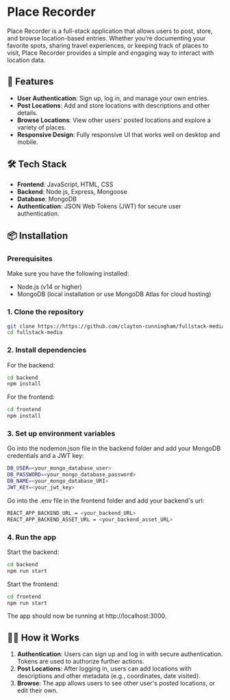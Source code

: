 # Place Recorder

Place Recorder is a full-stack application that allows users to post, store, and browse location-based entries. Whether you’re documenting your favorite spots, sharing travel experiences, or keeping track of places to visit, Place Recorder provides a simple and engaging way to interact with location data.

## 🚀 Features
- **User Authentication**: Sign up, log in, and manage your own entries.
- **Post Locations**: Add and store locations with descriptions and other details.
- **Browse Locations**: View other users' posted locations and explore a variety of places.
- **Responsive Design**: Fully responsive UI that works well on desktop and mobile.

## 🛠 Tech Stack
- **Frontend**: JavaScript, HTML, CSS
- **Backend**: Node.js, Express, Mongoose
- **Database**: MongoDB
- **Authentication**: JSON Web Tokens (JWT) for secure user authentication.

## 📦 Installation

### Prerequisites
Make sure you have the following installed:
- Node.js (v14 or higher)
- MongoDB (local installation or use MongoDB Atlas for cloud hosting)

### 1. Clone the repository
```bash
git clone https://https://github.com/clayton-cunningham/fullstack-media.git
cd fullstack-media
```

### 2. Install dependencies
For the backend:
```bash
cd backend
npm install
```
For the frontend:
```bash
cd frontend
npm install
```

### 3. Set up environment variables
Go into the nodemon.json file in the backend folder and add your MongoDB credentials and a JWT key:
```bash
DB_USER=<your_mongo_database_user>
DB_PASSWORD=<your_mongo_database_password>
DB_NAME=<your_mongo_database_URI>
JWT_KEY=<your_jwt_key>
```
Go into the .env file in the frontend folder and add your backend's url:
```bash
REACT_APP_BACKEND_URL = <your_backend_URL>
REACT_APP_BACKEND_ASSET_URL = <your_backend_asset_URL>
```

### 4. Run the app
Start the backend:
```bash
cd backend
npm run start
```
Start the frontend:
```bash
cd frontend
npm run start
```

The app should now be running at http://localhost:3000.

## 🧑‍💻 How it Works

1. **Authentication**: Users can sign up and log in with secure authentication. Tokens are used to authorize further actions.
2. **Post Locations**: After logging in, users can add locations with descriptions and other metadata (e.g., coordinates, date visited).
3. **Browse**: The app allows users to see other user's posted locations, or edit their own.